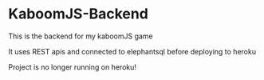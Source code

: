 # KaboomJS-Backend

This is the backend for my kaboomJS game

It uses REST apis and connected to elephantsql before deploying to heroku

Project is no longer running on heroku!
